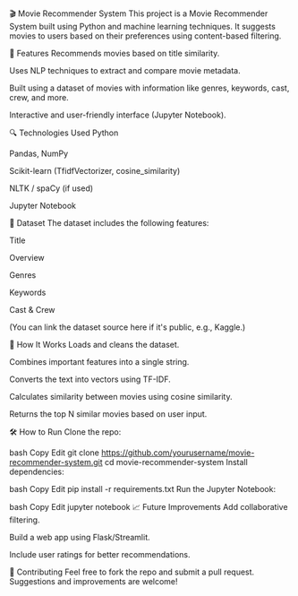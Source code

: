🎬 Movie Recommender System
This project is a Movie Recommender System built using Python and machine learning techniques. It suggests movies to users based on their preferences using content-based filtering.

📌 Features
Recommends movies based on title similarity.

Uses NLP techniques to extract and compare movie metadata.

Built using a dataset of movies with information like genres, keywords, cast, crew, and more.

Interactive and user-friendly interface (Jupyter Notebook).

🔍 Technologies Used
Python

Pandas, NumPy

Scikit-learn (TfidfVectorizer, cosine_similarity)

NLTK / spaCy (if used)

Jupyter Notebook

📂 Dataset
The dataset includes the following features:

Title

Overview

Genres

Keywords

Cast & Crew

(You can link the dataset source here if it's public, e.g., Kaggle.)

🚀 How It Works
Loads and cleans the dataset.

Combines important features into a single string.

Converts the text into vectors using TF-IDF.

Calculates similarity between movies using cosine similarity.

Returns the top N similar movies based on user input.

🛠️ How to Run
Clone the repo:

bash
Copy
Edit
git clone https://github.com/yourusername/movie-recommender-system.git
cd movie-recommender-system
Install dependencies:

bash
Copy
Edit
pip install -r requirements.txt
Run the Jupyter Notebook:

bash
Copy
Edit
jupyter notebook
📈 Future Improvements
Add collaborative filtering.

Build a web app using Flask/Streamlit.

Include user ratings for better recommendations.

🤝 Contributing
Feel free to fork the repo and submit a pull request. Suggestions and improvements are welcome!
